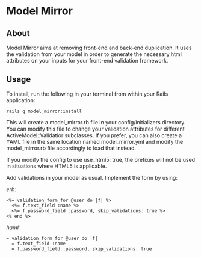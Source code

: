# Model Mirror

## About
Model Mirror aims at removing front-end and back-end duplication. It uses the validation from your model in order to generate the necessary html attributes on your inputs for your front-end validation framework.

## Usage

To install, run the following in your terminal from within your Rails application:

    rails g model_mirror:install
This will create a model_mirror.rb file in your config/initializers directory. You can modify this file to change your validation attributes for different ActiveModel::Validatior subclasses. If you prefer, you can also create a YAML file in the same location named model_mirror.yml and modify the model_mirror.rb file accordingly to load that instead.

If you modify the config to use use_html5: true, the prefixes will not be used in situations where HTML5 is applicable.

Add validations in your model as usual. Implement the form by using:

*erb:*

    <%= validation_form_for @user do |f| %>
      <%= f.text_field :name %>
      <%= f.password_field :password, skip_validations: true %>
    <% end %>
*haml:*

    = validation_form_for @user do |f|
      = f.text_field :name
      = f.password_field :password, skip_validations: true
